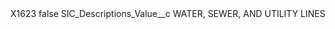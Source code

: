 <?xml version="1.0" encoding="UTF-8"?>
<CustomMetadata xmlns="http://soap.sforce.com/2006/04/metadata" xmlns:xsi="http://www.w3.org/2001/XMLSchema-instance" xmlns:xsd="http://www.w3.org/2001/XMLSchema">
    <label>X1623</label>
    <protected>false</protected>
    <values>
        <field>SIC_Descriptions_Value__c</field>
        <value xsi:type="xsd:string">WATER, SEWER, AND UTILITY LINES</value>
    </values>
</CustomMetadata>
